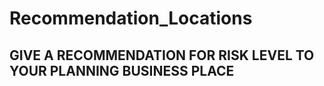 # Recommendation_Locations
## GIVE A RECOMMENDATION FOR RISK LEVEL TO YOUR PLANNING BUSINESS PLACE

